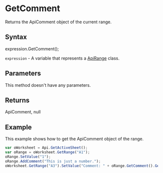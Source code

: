 # GetComment

Returns the ApiComment object of the current range.

## Syntax

expression.GetComment();

`expression` - A variable that represents a [ApiRange](../ApiRange.md) class.

## Parameters

This method doesn't have any parameters.

## Returns

ApiComment, null

## Example

This example shows how to get the ApiComment object of the range.

```javascript
var oWorksheet = Api.GetActiveSheet();
var oRange = oWorksheet.GetRange("A1");
oRange.SetValue("1");
oRange.AddComment("This is just a number.");
oWorksheet.GetRange("A3").SetValue("Comment: " + oRange.GetComment().GetText());
```
